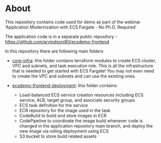# About
This repository contains code used for demo as part of the webinar 'Application Modernization with ECS Fargate - No Ph.D. Required'

The application code is in a separate public repository - https://github.com/arvindsoni80/ecsdemo-frontend 

In this repository there are following main folders
* [core-infra](https://github.com/arvindsoni80/ecs-fg-terraform-webinar-demo/tree/main/core-infra): this folder contains terraform modules to create ECS cluster, VPC and subnets, and task execution role. This is all the infrastructure that is needed to get started with ECS Fargate! You may not even need to create the VPC and subnets and can use the existing ones.


* [ecsdemo-frontend-deployment](https://github.com/arvindsoni80/ecs-fg-terraform-webinar-demo/tree/main/ecsdemo-frontend-deployment): this folder contains:
  * Load-balanced ECS service creation resources including ECS service, ALB, target group, and associate security groups
  * ECS task definition for the service
  * ECR repository for the image used in the task
  * CodeBuild to build and store images in ECR
  * CodePipeline to coordinate the image build whenever code is changed in the application repository main branch, and deploy the new image via rolling deployment using ECS 
  * S3 bucket to store build related assets



